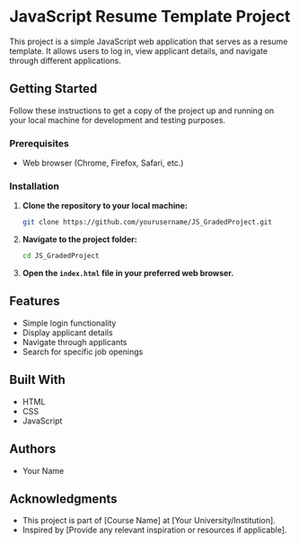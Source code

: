 # JavaScript Resume Template Project

This project is a simple JavaScript web application that serves as a resume template. It allows users to log in, view applicant details, and navigate through different applications.

## Getting Started

Follow these instructions to get a copy of the project up and running on your local machine for development and testing purposes.

### Prerequisites

- Web browser (Chrome, Firefox, Safari, etc.)

### Installation

1. **Clone the repository to your local machine:**

    ```bash
    git clone https://github.com/yourusername/JS_GradedProject.git
    ```

2. **Navigate to the project folder:**

    ```bash
    cd JS_GradedProject
    ```

3. **Open the `index.html` file in your preferred web browser.**

## Features

- Simple login functionality
- Display applicant details
- Navigate through applicants
- Search for specific job openings

## Built With

- HTML
- CSS
- JavaScript

## Authors

- Your Name

## Acknowledgments

- This project is part of [Course Name] at [Your University/Institution].
- Inspired by [Provide any relevant inspiration or resources if applicable].

